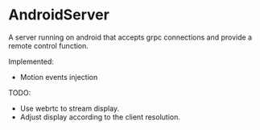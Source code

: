 # AndroidServer

A server running on android that accepts grpc connections and provide a remote control function.

Implemented:
- Motion events injection

TODO:
- Use webrtc to stream display.
- Adjust display according to the client resolution.
